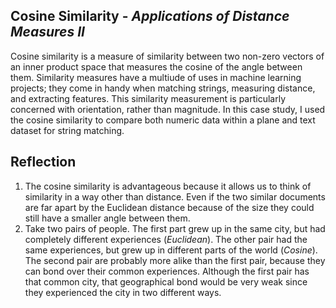 <h2> Cosine Similarity - <i>Applications of Distance Measures II</i></h2>
Cosine similarity is a measure of similarity between two non-zero vectors of an inner product space that measures the cosine of the angle between them. Similarity measures have a multiude of uses in machine learning projects; they come in handy when matching strings, measuring distance, and extracting features. This similarity measurement is particularly concerned with orientation, rather than magnitude. In this case study, I used the cosine similarity to compare both numeric data within a plane and text dataset for string matching.

<h2>Reflection </h2>
<ol>
  <li> The cosine similarity is advantageous because it allows us to think of similarity in a way other than distance. Even if the two similar documents are far apart by the Euclidean distance because of the size they could still have a smaller angle between them.</li>
  <li> Take two pairs of people. The first part grew up in the same city, but had completely different experiences (<i>Euclidean</i>). The other pair had the same experiences, but grew up in different parts of the world (<i>Cosine</i>). The second pair are probably more alike than the first pair, because they can bond over their common experiences. Although the first pair has that common city, that geographical bond would be very weak since they experienced the city in two different ways. 
</ol>
